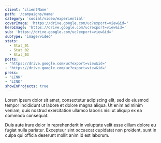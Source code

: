 ```yaml
---
client: 'clientName'
path: '/campaigns/name'
category: 'social/video/experiential'
coverImage: 'https://drive.google.com/uc?export=view&id='
heroImage: 'https://drive.google.com/uc?export=view&id='
sub: 'https://drive.google.com/uc?export=view&id='
subType: 'image/video'
stats:
  - Stat_01
  - Stat_02
  - Stat_03
posts:
- 'https://drive.google.com/uc?export=view&id='
- 'https://drive.google.com/uc?export=view&id='
press:
- 'LINK'
- 'LINK'
showInProjects: true
---
```

  
Lorem ipsum dolor sit amet, consectetur adipiscing elit, sed do eiusmod tempor incididunt ut labore et dolore magna aliqua. Ut enim ad minim veniam, quis nostrud exercitation ullamco laboris nisi ut aliquip ex ea commodo consequat. 

Duis aute irure dolor in reprehenderit in voluptate velit esse cillum dolore eu fugiat nulla pariatur. Excepteur sint occaecat cupidatat non proident, sunt in culpa qui officia deserunt mollit anim id est laborum.